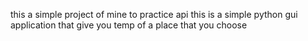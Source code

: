 this a simple project of mine to practice api
this is a simple python gui application that give you temp of a place that you choose
